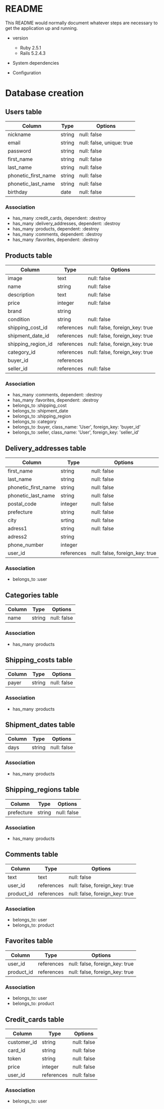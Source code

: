 
# README

This README would normally document whatever steps are necessary to get the
application up and running.


* version
  - Ruby 2.5.1
  - Rails 5.2.4.3

* System dependencies

* Configuration

# Database creation

## Users table
|Column|Type|Options|
|------|----|-------|
|nickname|string|null: false|
|email|string|null: false, unique: true|
|password|string|null: false|
|first_name|string|null: false|
|last_name|string|null: false|
|phonetic_first_name|string|null: false|
|phonetic_last_name|string|null: false|
|birthday|date|null: false|
### Association
- has_many :credit_cards, dependent: :destroy
- has_many :delivery_addresses, dependent: :destroy
- has_many :products, dependent: :destroy
- has_many :comments, dependent: :destroy
- has_many :favorites, dependent: :destroy

## Products table
|Column|Type|Options|
|------|----|-------|
|image|text|null: false|
|name|string|null: false|
|description|text|null: false|
|price|integer|null: false|
|brand|string||
|condition|string|null: false|
|shipping_cost_id|references|null: false, foreign_key: true|
|shipment_date_id|references|null: false, foreign_key: true|
|shipping_region_id|references|null: false, foreign_key: true|
|category_id|references|null: false, foreign_key: true|
|buyer_id|references||
|seller_id|references|null: false|
### Association
- has_many :comments, dependent: :destroy
- has_many :favorites, dependent: :destroy
- belongs_to :shipping_cost
- belongs_to :shipment_date
- belongs_to :shipping_region
- belongs_to :category
- belongs_to :buyer, class_name: 'User', foreign_key: 'buyer_id'
- belongs_to :seller, class_name: 'User', foreign_key: 'seller_id'

## Delivery_addresses table
|Column|Type|Options|
|------|----|-------|
|first_name|string|null: false|
|last_name|string|null: false|
|phonetic_first_name|string|null: false|
|phonetic_last_name|string|null: false|
|postal_code|integer|null: false|
|prefecture|string|null: false|
|city|srting|null: false|
|adress1|string|null: false|
|adress2|string||
|phone_number|integer||
|user_id|references|null: false, foreign_key: true|
### Association
- belongs_to :user

## Categories table
|Column|Type|Options|
|------|----|-------|
|name|string|null: false|
### Association
- has_many :products


## Shipping_costs table
|Column|Type|Options|
|------|----|-------|
|payer|string|null: false|
### Association
- has_many :products

## Shipment_dates table
|Column|Type|Options|
|------|----|-------|
|days|string|null: false|
### Association
- has_many :products

## Shipping_regions table
|Column|Type|Options|
|------|----|-------|
|prefecture|string|null: false|
### Association
- has_many :products

## Comments table
|Column|Type|Options|
|------|----|-------|
|text|text|null: false|
|user_id|references|null: false, foreign_key: true|
|product_id|references|null: false, foreign_key: true|
### Association
- belongs_to: user
- belongs_to: product

## Favorites table
|Column|Type|Options|
|------|----|-------|
|user_id|references|null: false, foreign_key: true|
|product_id|references|null: false, foreign_key: true|
### Association
- belongs_to: user
- belongs_to: product

## Credit_cards table
|Column|Type|Options|
|------|----|-------|
|customer_id|string|null: false|
|card_id|string|null: false|
|token|string|null: false|
|price|integer|null: false|
|user_id|references|null: false|
### Association
- belongs_to: user
